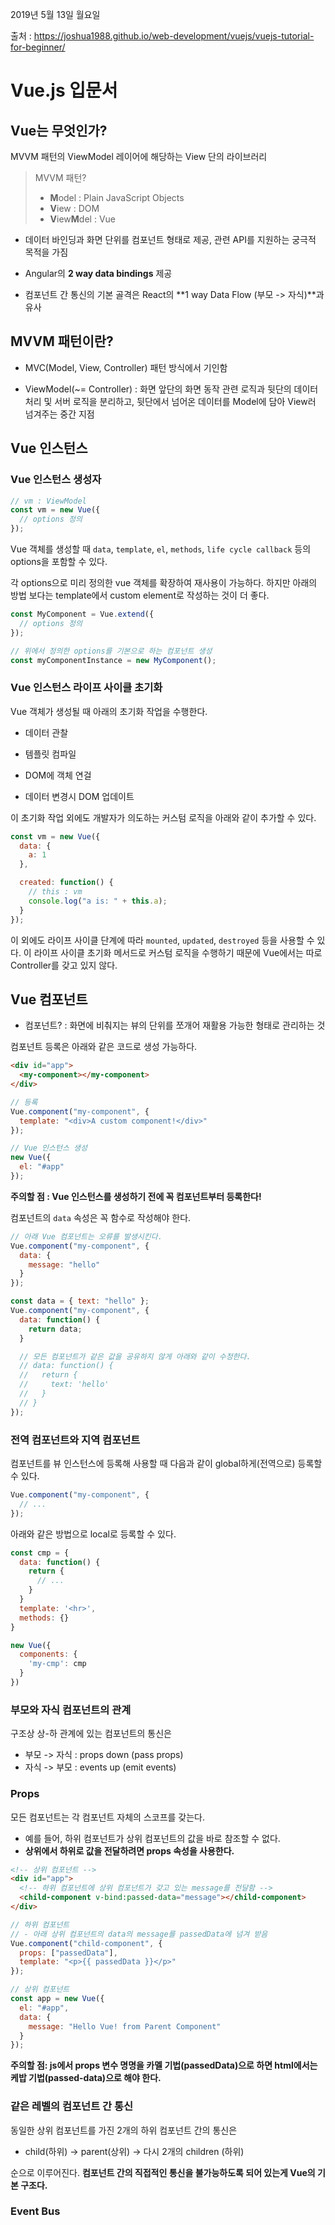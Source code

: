 2019년 5월 13일 월요일

출처 : https://joshua1988.github.io/web-development/vuejs/vuejs-tutorial-for-beginner/

# Vue.js 입문서

## Vue는 무엇인가?

MVVM 패턴의 ViewModel 레이어에 해당하는 View 단의 라이브러리

> MVVM 패턴?
>
> - **M**odel : Plain JavaScript Objects
> - **V**iew : DOM
> - **V**iew**M**del : Vue

- 데이터 바인딩과 화면 단위를 컴포넌트 형태로 제공, 관련 API를 지원하는 궁극적 목적을 가짐

- Angular의 **2 way data bindings** 제공

- 컴포넌트 간 통신의 기본 골격은 React의 **1 way Data Flow (부모 -> 자식)**과 유사

## MVVM 패턴이란?

- MVC(Model, View, Controller) 패턴 방식에서 기인함

- ViewModel(~= Controller) : 화면 앞단의 화면 동작 관련 로직과 뒷단의 데이터 처리 및 서버 로직을 분리하고, 뒷단에서 넘어온 데이터를 Model에 담아 View러 넘겨주는 중간 지점

## Vue 인스턴스

### Vue 인스턴스 생성자

```js
// vm : ViewModel
const vm = new Vue({
  // options 정의
});
```

Vue 객체를 생성할 때 `data`, `template`, `el`, `methods`, `life cycle callback` 등의 options을 포함할 수 있다.

각 options으로 미리 정의한 vue 객체를 확장하여 재사용이 가능하다. 하지만 아래의 방법 보다는 template에서 custom element로 작성하는 것이 더 좋다.

```js
const MyComponent = Vue.extend({
  // options 정의
});

// 위에서 정의한 options를 기본으로 하는 컴포넌트 생성
const myComponentInstance = new MyComponent();
```

### Vue 인스턴스 라이프 사이클 초기화

Vue 객체가 생성될 때 아래의 초기화 작업을 수행한다.

- 데이터 관찰

- 템플릿 컴파일

- DOM에 객체 연걸

- 데이터 변경시 DOM 업데이트

이 초기화 작업 외에도 개발자가 의도하는 커스텀 로직을 아래와 같이 추가할 수 있다.

```js
const vm = new Vue({
  data: {
    a: 1
  },

  created: function() {
    // this : vm
    console.log("a is: " + this.a);
  }
});
```

이 외에도 라이프 사이클 단계에 따라 `mounted`, `updated`, `destroyed` 등을 사용할 수 있다. 이 라이프 사이클 초기화 메서드로 커스텀 로직을 수행하기 때문에 Vue에서는 따로 Controller를 갖고 있지 않다.

## Vue 컴포넌트

- 컴포넌트? : 화면에 비춰지는 뷰의 단위를 쪼개어 재활용 가능한 형태로 관리하는 것

컴포넌트 등록은 아래와 같은 코드로 생성 가능하다.

```html
<div id="app">
  <my-component></my-component>
</div>
```

```js
// 등록
Vue.component("my-component", {
  template: "<div>A custom component!</div>"
});

// Vue 인스턴스 생성
new Vue({
  el: "#app"
});
```

**주의할 점 : Vue 인스턴스를 생성하기 전에 꼭 컴포넌트부터 등록한다!**

컴포넌트의 `data` 속성은 꼭 함수로 작성해야 한다.

```js
// 아래 Vue 컴포넌트는 오류를 발생시킨다.
Vue.component("my-component", {
  data: {
    message: "hello"
  }
});

const data = { text: "hello" };
Vue.component("my-component", {
  data: function() {
    return data;
  }

  // 모든 컴포넌트가 같은 값을 공유하지 않게 아래와 같이 수정한다.
  // data: function() {
  //   return {
  //     text: 'hello'
  //   }
  // }
});
```

### 전역 컴포넌트와 지역 컴포넌트

컴포넌트를 뷰 인스턴스에 등록해 사용할 때 다음과 같이 global하게(전역으로) 등록할 수 있다.

```js
Vue.component("my-component", {
  // ...
});
```

아래와 같은 방법으로 local로 등록할 수 있다.

```js
const cmp = {
  data: function() {
    return {
      // ...
    }
  }
  template: '<hr>',
  methods: {}
}

new Vue({
  components: {
    'my-cmp': cmp
  }
})
```

### 부모와 자식 컴포넌트의 관계

구조상 상-하 관계에 있는 컴포넌트의 통신은

- 부모 -> 자식 : props down (pass props)
- 자식 -> 부모 : events up (emit events)

### Props

모든 컴포넌트는 각 컴포넌트 자체의 스코프를 갖는다.

- 예를 들어, 하위 컴포넌트가 상위 컴포넌트의 값을 바로 참조할 수 없다.
- **상위에서 하위로 값을 전달하려면 props 속성을 사용한다.**

```html
<!-- 상위 컴포넌트 -->
<div id="app">
  <!-- 하위 컴포넌트에 상위 컴포넌트가 갖고 있는 message를 전달함 -->
  <child-component v-bind:passed-data="message"></child-component>
</div>
```

```js
// 하위 컴포넌트
// - 아래 상위 컴포넌트의 data의 message를 passedData에 넘겨 받음
Vue.component("child-component", {
  props: ["passedData"],
  template: "<p>{{ passedData }}</p>"
});

// 상위 컴포넌트
const app = new Vue({
  el: "#app",
  data: {
    message: "Hello Vue! from Parent Component"
  }
});
```

**주의할 점: js에서 props 변수 명명을 카멜 기법(passedData)으로 하면 html에서는 케밥 기법(passed-data)으로 해야 한다.**

### 같은 레벨의 컴포넌트 간 통신

동일한 상위 컴포넌트를 가진 2개의 하위 컴포넌트 간의 통신은

- child(하위) -> parent(상위) -> 다시 2개의 children (하위)

순으로 이루어진다. **컴포넌트 간의 직접적인 통신을 불가능하도록 되어 있는게 Vue의 기본 구조다.**

### Event Bus
